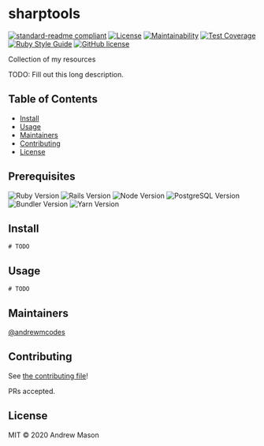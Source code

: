 # sharptools

[![standard-readme compliant](https://img.shields.io/badge/standard--readme-OK-green.svg?style=flat-square)](https://github.com/RichardLitt/standard-readme)
[![License](https://img.shields.io/github/license/andrewmcodes/sharptools.svg)](https://github.com/andrewmcodes/sharptools)
[![Maintainability](https://api.codeclimate.com/v1/badges/1e427690381495e02dc5/maintainability)](https://codeclimate.com/github/andrewmcodes/sharptools/maintainability)
[![Test Coverage](https://api.codeclimate.com/v1/badges/1e427690381495e02dc5/test_coverage)](https://codeclimate.com/github/andrewmcodes/sharptools/test_coverage)
[![Ruby Style Guide](https://img.shields.io/badge/code_style-standard-brightgreen.svg)](https://github.com/testdouble/standard)
[![GitHub license](https://img.shields.io/github/license/andrewmcodes/sharptools.svg)](https://github.com/andrewmcodes/sharptools/blob/master/LICENSE)

Collection of my resources

TODO: Fill out this long description.

## Table of Contents

- [Install](#install)
- [Usage](#usage)
- [Maintainers](#maintainers)
- [Contributing](#contributing)
- [License](#license)

## Prerequisites

![Ruby Version](https://img.shields.io/static/v1?label=Ruby&message=2.6.6&color=CC342D&style=flat&logo=ruby)
![Rails Version](https://img.shields.io/static/v1?label=Rails&message=6.0.3.1&color=CC0000&style=flat&logo=rails)
![Node Version](https://img.shields.io/static/v1?label=Node&message=13.11.0&color=339933&style=flat&logo=Node.js)
![PostgreSQL Version](https://img.shields.io/static/v1?label=PostgreSQL&message=12.1&color=336791&style=flat&logo=PostgreSQL)
![Bundler Version](https://img.shields.io/static/v1?label=Bundler&message=2.1.4&color=E9573F&style=flat&logo=RubyGems)
![Yarn Version](https://img.shields.io/static/v1?label=Yarn&message=1.22.4&color=2C8EBB&style=flat&logo=Yarn)

## Install

```
# TODO
```

## Usage

```
# TODO
```

## Maintainers

[@andrewmcodes](https://github.com/andrewmcodes)

## Contributing

See [the contributing file](CONTRIBUTING.md)!

PRs accepted.

## License

MIT © 2020 Andrew Mason
